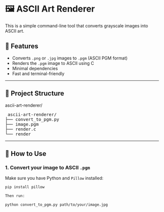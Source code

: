 # 🖼️ ASCII Art Renderer

This is a simple command-line tool that converts grayscale images into ASCII art.

## 🔧 Features

- Converts `.png` or `.jpg` images to `.pgm` (ASCII PGM format)
- Renders the `.pgm` image to ASCII using C
- Minimal dependencies
- Fast and terminal-friendly

---

## 📁 Project Structure

ascii-art-renderer/
<pre> ascii-art-renderer/ 
├── convert_to_pgm.py 
├── image.pgm 
├── render.c 
└── render </pre>

---

## 🚀 How to Use

### 1. Convert your image to ASCII `.pgm`

Make sure you have Python and `Pillow` installed:

```bash
pip install pillow

Then run:

python convert_to_pgm.py path/to/your/image.jpg
